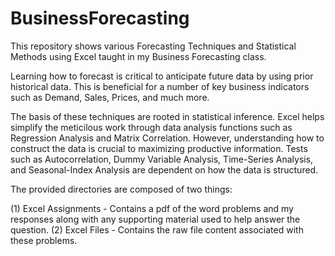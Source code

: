 # BusinessForecasting

This repository shows various Forecasting Techniques and Statistical Methods 
using Excel taught in my Business Forecasting class. 

Learning how to forecast is critical to anticipate future data by using 
prior historical data. This is beneficial for a number of key business indicators
such as Demand, Sales, Prices, and much more. 

The basis of these techniques are rooted in statistical inference. Excel helps 
simplify the meticilous work through data analysis functions such as Regression 
Analysis and Matrix Correlation. However, understanding how to construct the data 
is crucial to maximizing productive information. Tests such as Autocorrelation, 
Dummy Variable Analysis, Time-Series Analysis, and Seasonal-Index Analysis are 
dependent on how the data is structured. 

The provided directories are composed of two things: 

  (1) Excel Assignments - Contains a pdf of the word problems and my responses
                          along with any supporting material used to help answer
                          the question.
  (2) Excel Files       - Contains the raw file content associated with these
                          problems.



